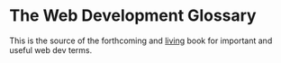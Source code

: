 # The Web Development Glossary

This is the source of the forthcoming and [living](https://meiert.com/en/blog/living-websites-living-books/) book for important and useful web dev terms.